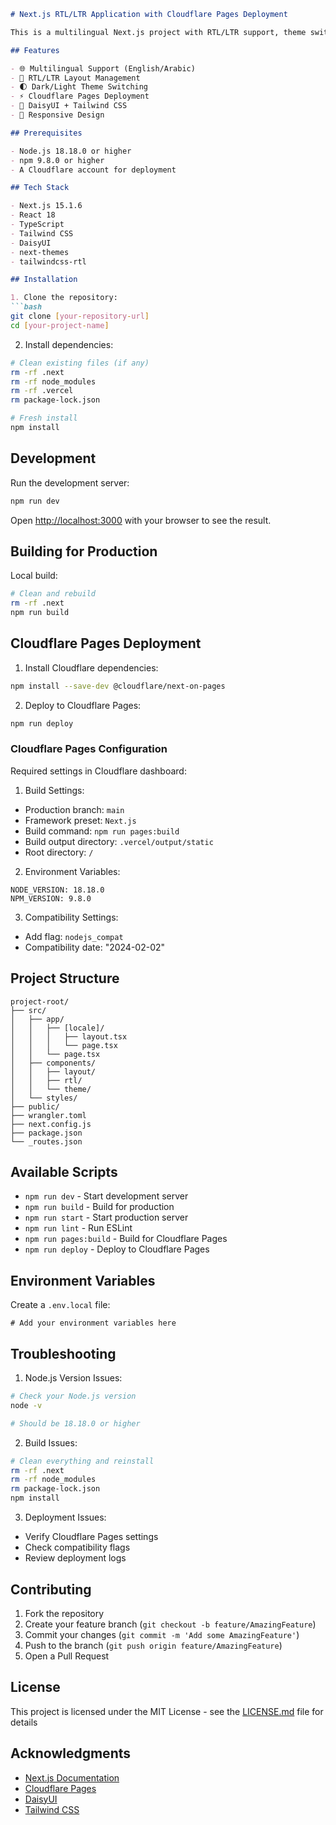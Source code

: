 
```markdown
# Next.js RTL/LTR Application with Cloudflare Pages Deployment

This is a multilingual Next.js project with RTL/LTR support, theme switching, and Cloudflare Pages deployment configuration.

## Features

- 🌐 Multilingual Support (English/Arabic)
- 🔄 RTL/LTR Layout Management
- 🌓 Dark/Light Theme Switching
- ⚡ Cloudflare Pages Deployment
- 🎨 DaisyUI + Tailwind CSS
- 📱 Responsive Design

## Prerequisites

- Node.js 18.18.0 or higher
- npm 9.8.0 or higher
- A Cloudflare account for deployment

## Tech Stack

- Next.js 15.1.6
- React 18
- TypeScript
- Tailwind CSS
- DaisyUI
- next-themes
- tailwindcss-rtl

## Installation

1. Clone the repository:
```bash
git clone [your-repository-url]
cd [your-project-name]
```

2. Install dependencies:
```bash
# Clean existing files (if any)
rm -rf .next
rm -rf node_modules
rm -rf .vercel
rm package-lock.json

# Fresh install
npm install
```

## Development

Run the development server:
```bash
npm run dev
```

Open [http://localhost:3000](http://localhost:3000) with your browser to see the result.

## Building for Production

Local build:
```bash
# Clean and rebuild
rm -rf .next
npm run build
```

## Cloudflare Pages Deployment

1. Install Cloudflare dependencies:
```bash
npm install --save-dev @cloudflare/next-on-pages
```

2. Deploy to Cloudflare Pages:
```bash
npm run deploy
```

### Cloudflare Pages Configuration

Required settings in Cloudflare dashboard:

1. Build Settings:
- Production branch: `main`
- Framework preset: `Next.js`
- Build command: `npm run pages:build`
- Build output directory: `.vercel/output/static`
- Root directory: `/`

2. Environment Variables:
```
NODE_VERSION: 18.18.0
NPM_VERSION: 9.8.0
```

3. Compatibility Settings:
- Add flag: `nodejs_compat`
- Compatibility date: "2024-02-02"

## Project Structure

```
project-root/
├── src/
│   ├── app/
│   │   ├── [locale]/
│   │   │   ├── layout.tsx
│   │   │   └── page.tsx
│   │   └── page.tsx
│   ├── components/
│   │   ├── layout/
│   │   ├── rtl/
│   │   └── theme/
│   └── styles/
├── public/
├── wrangler.toml
├── next.config.js
├── package.json
└── _routes.json
```

## Available Scripts

- `npm run dev` - Start development server
- `npm run build` - Build for production
- `npm run start` - Start production server
- `npm run lint` - Run ESLint
- `npm run pages:build` - Build for Cloudflare Pages
- `npm run deploy` - Deploy to Cloudflare Pages

## Environment Variables

Create a `.env.local` file:
```env
# Add your environment variables here
```

## Troubleshooting

1. Node.js Version Issues:
```bash
# Check your Node.js version
node -v

# Should be 18.18.0 or higher
```

2. Build Issues:
```bash
# Clean everything and reinstall
rm -rf .next
rm -rf node_modules
rm package-lock.json
npm install
```

3. Deployment Issues:
- Verify Cloudflare Pages settings
- Check compatibility flags
- Review deployment logs

## Contributing

1. Fork the repository
2. Create your feature branch (`git checkout -b feature/AmazingFeature`)
3. Commit your changes (`git commit -m 'Add some AmazingFeature'`)
4. Push to the branch (`git push origin feature/AmazingFeature`)
5. Open a Pull Request

## License

This project is licensed under the MIT License - see the [LICENSE.md](LICENSE.md) file for details

## Acknowledgments

- [Next.js Documentation](https://nextjs.org/docs)
- [Cloudflare Pages](https://pages.cloudflare.com)
- [DaisyUI](https://daisyui.com)
- [Tailwind CSS](https://tailwindcss.com)
```

